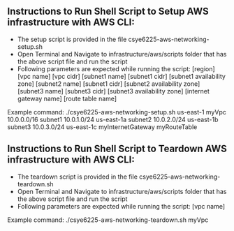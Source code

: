 ## Instructions to Run Shell Script to Setup AWS infrastructure with AWS CLI:
- The setup script is provided in the file csye6225-aws-networking-setup.sh
- Open Terminal and Navigate to infrastructure/aws/scripts folder that has the above script file and run the script
- Following parameters are expected while running the script: [region] [vpc name] [vpc cidr] [subnet1 name] [subnet1 cidr] [subnet1 availability zone] [subnet2 name] [subnet1 cidr] [subnet2 availability zone] [subnet3 name] [subnet3 cidr] [subnet3 availability zone] [internet gateway name] [route table name]

Example command: ./csye6225-aws-networking-setup.sh us-east-1 myVpc 10.0.0.0/16 subnet1 10.0.1.0/24 us-east-1a subnet2 10.0.2.0/24 us-east-1b subnet3 10.0.3.0/24 us-east-1c myInternetGateway myRouteTable

## Instructions to Run Shell Script to Teardown AWS infrastructure with AWS CLI:
- The teardown script is provided in the file csye6225-aws-networking-teardown.sh
- Open Terminal and Navigate to infrastructure/aws/scripts folder that has the above script file and run the script
- Following parameters are expected while running the script: [vpc name]

Example command: ./csye6225-aws-networking-teardown.sh myVpc
